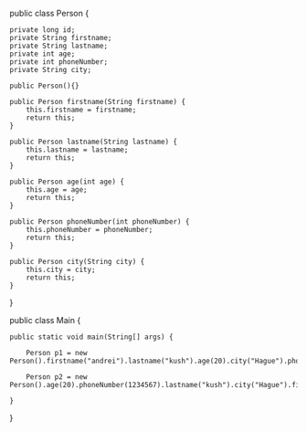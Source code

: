 public class Person {

    private long id;
    private String firstname;
    private String lastname;
    private int age;
    private int phoneNumber;
    private String city;

    public Person(){}

    public Person firstname(String firstname) {
        this.firstname = firstname;
        return this;
    }

    public Person lastname(String lastname) {
        this.lastname = lastname;
        return this;
    }

    public Person age(int age) {
        this.age = age;
        return this;
    }

    public Person phoneNumber(int phoneNumber) {
        this.phoneNumber = phoneNumber;
        return this;
    }

    public Person city(String city) {
        this.city = city;
        return this;
    }

}

public class Main {

    public static void main(String[] args) {
    
        Person p1 = new Person().firstname("andrei").lastname("kush").age(20).city("Hague").phoneNumber(1234567);
        
        Person p2 = new Person().age(20).phoneNumber(1234567).lastname("kush").city("Hague").firstname("andrei");
    
    }

}
